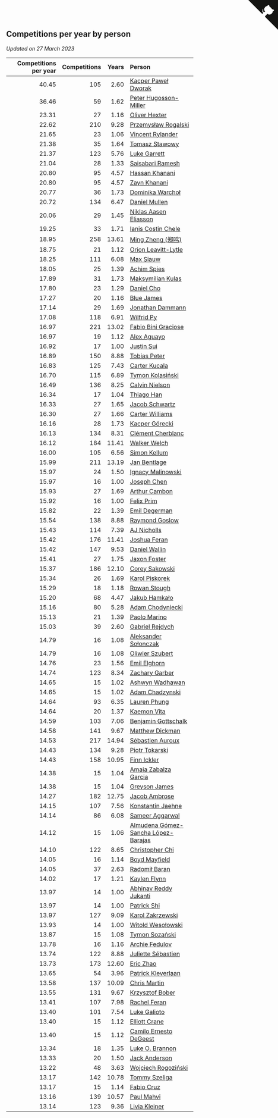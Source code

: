 ## Competitions per year by person

*Updated on 27 March 2023*

| Competitions per year | Competitions | Years | Person |
| ---: | ---: | ---: | :--- |
| 40.45 | 105 | 2.60 | [Kacper Paweł Dworak](https://www.worldcubeassociation.org/persons/2020DWOR01) |
| 36.46 | 59 | 1.62 | [Peter Hugosson-Miller](https://www.worldcubeassociation.org/persons/2021HUGO01) |
| 23.31 | 27 | 1.16 | [Oliver Hexter](https://www.worldcubeassociation.org/persons/2022HEXT01) |
| 22.62 | 210 | 9.28 | [Przemysław Rogalski](https://www.worldcubeassociation.org/persons/2013ROGA02) |
| 21.65 | 23 | 1.06 | [Vincent Rylander](https://www.worldcubeassociation.org/persons/2022RYLA01) |
| 21.38 | 35 | 1.64 | [Tomasz Stawowy](https://www.worldcubeassociation.org/persons/2021STAW01) |
| 21.37 | 123 | 5.76 | [Luke Garrett](https://www.worldcubeassociation.org/persons/2017GARR05) |
| 21.04 | 28 | 1.33 | [Saisabari Ramesh](https://www.worldcubeassociation.org/persons/2021RAME01) |
| 20.80 | 95 | 4.57 | [Hassan Khanani](https://www.worldcubeassociation.org/persons/2018KHAN26) |
| 20.80 | 95 | 4.57 | [Zayn Khanani](https://www.worldcubeassociation.org/persons/2018KHAN28) |
| 20.77 | 36 | 1.73 | [Dominika Warchoł](https://www.worldcubeassociation.org/persons/2021WARC01) |
| 20.72 | 134 | 6.47 | [Daniel Mullen](https://www.worldcubeassociation.org/persons/2016MULL04) |
| 20.06 | 29 | 1.45 | [Niklas Aasen Eliasson](https://www.worldcubeassociation.org/persons/2021ELIA01) |
| 19.25 | 33 | 1.71 | [Ianis Costin Chele](https://www.worldcubeassociation.org/persons/2021CHEL01) |
| 18.95 | 258 | 13.61 | [Ming Zheng (郑鸣)](https://www.worldcubeassociation.org/persons/2009ZHEN11) |
| 18.75 | 21 | 1.12 | [Orion Leavitt-Lytle](https://www.worldcubeassociation.org/persons/2022LEAV01) |
| 18.25 | 111 | 6.08 | [Max Siauw](https://www.worldcubeassociation.org/persons/2017SIAU02) |
| 18.05 | 25 | 1.39 | [Achim Spies](https://www.worldcubeassociation.org/persons/2021SPIE01) |
| 17.89 | 31 | 1.73 | [Maksymilian Kulas](https://www.worldcubeassociation.org/persons/2021KULA02) |
| 17.80 | 23 | 1.29 | [Daniel Cho](https://www.worldcubeassociation.org/persons/2021CHOD01) |
| 17.27 | 20 | 1.16 | [Blue James](https://www.worldcubeassociation.org/persons/2022JAME01) |
| 17.14 | 29 | 1.69 | [Jonathan Dammann](https://www.worldcubeassociation.org/persons/2021DAMM01) |
| 17.08 | 118 | 6.91 | [Wilfrid Py](https://www.worldcubeassociation.org/persons/2016PYWI01) |
| 16.97 | 221 | 13.02 | [Fabio Bini Graciose](https://www.worldcubeassociation.org/persons/2010GRAC02) |
| 16.97 | 19 | 1.12 | [Alex Aguayo](https://www.worldcubeassociation.org/persons/2022AGUA01) |
| 16.92 | 17 | 1.00 | [Justin Sui](https://www.worldcubeassociation.org/persons/2022SUIJ01) |
| 16.89 | 150 | 8.88 | [Tobias Peter](https://www.worldcubeassociation.org/persons/2014PETE03) |
| 16.83 | 125 | 7.43 | [Carter Kucala](https://www.worldcubeassociation.org/persons/2015KUCA01) |
| 16.70 | 115 | 6.89 | [Tymon Kolasiński](https://www.worldcubeassociation.org/persons/2016KOLA02) |
| 16.49 | 136 | 8.25 | [Calvin Nielson](https://www.worldcubeassociation.org/persons/2014NIEL03) |
| 16.34 | 17 | 1.04 | [Thiago Han](https://www.worldcubeassociation.org/persons/2022HANT01) |
| 16.33 | 27 | 1.65 | [Jacob Schwartz](https://www.worldcubeassociation.org/persons/2021SCHW01) |
| 16.30 | 27 | 1.66 | [Carter Williams](https://www.worldcubeassociation.org/persons/2021WILL06) |
| 16.16 | 28 | 1.73 | [Kacper Górecki](https://www.worldcubeassociation.org/persons/2021GORE01) |
| 16.13 | 134 | 8.31 | [Clément Cherblanc](https://www.worldcubeassociation.org/persons/2014CHER05) |
| 16.12 | 184 | 11.41 | [Walker Welch](https://www.worldcubeassociation.org/persons/2011WELC01) |
| 16.00 | 105 | 6.56 | [Simon Kellum](https://www.worldcubeassociation.org/persons/2016KELL12) |
| 15.99 | 211 | 13.19 | [Jan Bentlage](https://www.worldcubeassociation.org/persons/2010BENT01) |
| 15.97 | 24 | 1.50 | [Ignacy Malinowski](https://www.worldcubeassociation.org/persons/2021MALI02) |
| 15.97 | 16 | 1.00 | [Joseph Chen](https://www.worldcubeassociation.org/persons/2022CHEN16) |
| 15.93 | 27 | 1.69 | [Arthur Cambon](https://www.worldcubeassociation.org/persons/2021CAMB01) |
| 15.92 | 16 | 1.00 | [Felix Prim](https://www.worldcubeassociation.org/persons/2022PRIM01) |
| 15.82 | 22 | 1.39 | [Emil Degerman](https://www.worldcubeassociation.org/persons/2021DEGE01) |
| 15.54 | 138 | 8.88 | [Raymond Goslow](https://www.worldcubeassociation.org/persons/2014GOSL01) |
| 15.43 | 114 | 7.39 | [AJ Nicholls](https://www.worldcubeassociation.org/persons/2015NICH04) |
| 15.42 | 176 | 11.41 | [Joshua Feran](https://www.worldcubeassociation.org/persons/2011FERA01) |
| 15.42 | 147 | 9.53 | [Daniel Wallin](https://www.worldcubeassociation.org/persons/2013WALL03) |
| 15.41 | 27 | 1.75 | [Jaxon Foster](https://www.worldcubeassociation.org/persons/2021FOST01) |
| 15.37 | 186 | 12.10 | [Corey Sakowski](https://www.worldcubeassociation.org/persons/2011SAKO01) |
| 15.34 | 26 | 1.69 | [Karol Piskorek](https://www.worldcubeassociation.org/persons/2021PISK01) |
| 15.29 | 18 | 1.18 | [Rowan Stough](https://www.worldcubeassociation.org/persons/2022STOU01) |
| 15.20 | 68 | 4.47 | [Jakub Hamkało](https://www.worldcubeassociation.org/persons/2018HAMK01) |
| 15.16 | 80 | 5.28 | [Adam Chodyniecki](https://www.worldcubeassociation.org/persons/2017CHOD02) |
| 15.13 | 21 | 1.39 | [Paolo Marino](https://www.worldcubeassociation.org/persons/2021MARI04) |
| 15.03 | 39 | 2.60 | [Gabriel Rejdych](https://www.worldcubeassociation.org/persons/2020REJD01) |
| 14.79 | 16 | 1.08 | [Aleksander Sołonczak](https://www.worldcubeassociation.org/persons/2022SOLO01) |
| 14.79 | 16 | 1.08 | [Oliwier Szubert](https://www.worldcubeassociation.org/persons/2022SZUB01) |
| 14.76 | 23 | 1.56 | [Emil Elghorn](https://www.worldcubeassociation.org/persons/2021ELGH01) |
| 14.74 | 123 | 8.34 | [Zachary Garber](https://www.worldcubeassociation.org/persons/2014GARB01) |
| 14.65 | 15 | 1.02 | [Ashwyn Wadhawan](https://www.worldcubeassociation.org/persons/2022WADH02) |
| 14.65 | 15 | 1.02 | [Adam Chadzynski](https://www.worldcubeassociation.org/persons/2022CHAD02) |
| 14.64 | 93 | 6.35 | [Lauren Phung](https://www.worldcubeassociation.org/persons/2016PHUN02) |
| 14.64 | 20 | 1.37 | [Kaemon Vita](https://www.worldcubeassociation.org/persons/2021VITA01) |
| 14.59 | 103 | 7.06 | [Benjamin Gottschalk](https://www.worldcubeassociation.org/persons/2016GOTT01) |
| 14.58 | 141 | 9.67 | [Matthew Dickman](https://www.worldcubeassociation.org/persons/2013DICK01) |
| 14.53 | 217 | 14.94 | [Sébastien Auroux](https://www.worldcubeassociation.org/persons/2008AURO01) |
| 14.43 | 134 | 9.28 | [Piotr Tokarski](https://www.worldcubeassociation.org/persons/2013TOKA01) |
| 14.43 | 158 | 10.95 | [Finn Ickler](https://www.worldcubeassociation.org/persons/2012ICKL01) |
| 14.38 | 15 | 1.04 | [Amaia Zabalza Garcia](https://www.worldcubeassociation.org/persons/2022GARC03) |
| 14.38 | 15 | 1.04 | [Greyson James](https://www.worldcubeassociation.org/persons/2022JAME02) |
| 14.27 | 182 | 12.75 | [Jacob Ambrose](https://www.worldcubeassociation.org/persons/2010AMBR01) |
| 14.15 | 107 | 7.56 | [Konstantin Jaehne](https://www.worldcubeassociation.org/persons/2015JAEH01) |
| 14.14 | 86 | 6.08 | [Sameer Aggarwal](https://www.worldcubeassociation.org/persons/2017AGGA01) |
| 14.12 | 15 | 1.06 | [Almudena Gómez-Sancha López-Barajas](https://www.worldcubeassociation.org/persons/2022GOME03) |
| 14.10 | 122 | 8.65 | [Christopher Chi](https://www.worldcubeassociation.org/persons/2014CHIC01) |
| 14.05 | 16 | 1.14 | [Boyd Mayfield](https://www.worldcubeassociation.org/persons/2022MAYF01) |
| 14.05 | 37 | 2.63 | [Radomił Baran](https://www.worldcubeassociation.org/persons/2020BARA02) |
| 14.02 | 17 | 1.21 | [Kaylen Flynn](https://www.worldcubeassociation.org/persons/2022FLYN01) |
| 13.97 | 14 | 1.00 | [Abhinav Reddy Jukanti](https://www.worldcubeassociation.org/persons/2022JUKA01) |
| 13.97 | 14 | 1.00 | [Patrick Shi](https://www.worldcubeassociation.org/persons/2022SHIP01) |
| 13.97 | 127 | 9.09 | [Karol Zakrzewski](https://www.worldcubeassociation.org/persons/2014ZAKR01) |
| 13.93 | 14 | 1.00 | [Witold Wesołowski](https://www.worldcubeassociation.org/persons/2022WESO01) |
| 13.87 | 15 | 1.08 | [Tymon Sozański](https://www.worldcubeassociation.org/persons/2022SOZA01) |
| 13.78 | 16 | 1.16 | [Archie Fedulov](https://www.worldcubeassociation.org/persons/2022FEDU01) |
| 13.74 | 122 | 8.88 | [Juliette Sébastien](https://www.worldcubeassociation.org/persons/2014SEBA01) |
| 13.73 | 173 | 12.60 | [Eric Zhao](https://www.worldcubeassociation.org/persons/2010ZHAO19) |
| 13.65 | 54 | 3.96 | [Patrick Kleverlaan](https://www.worldcubeassociation.org/persons/2019KLEV01) |
| 13.58 | 137 | 10.09 | [Chris Martin](https://www.worldcubeassociation.org/persons/2013MART03) |
| 13.55 | 131 | 9.67 | [Krzysztof Bober](https://www.worldcubeassociation.org/persons/2013BOBE01) |
| 13.41 | 107 | 7.98 | [Rachel Feran](https://www.worldcubeassociation.org/persons/2015FERA01) |
| 13.40 | 101 | 7.54 | [Luke Galioto](https://www.worldcubeassociation.org/persons/2015GALI02) |
| 13.40 | 15 | 1.12 | [Elliott Crane](https://www.worldcubeassociation.org/persons/2022CRAN01) |
| 13.40 | 15 | 1.12 | [Camilo Ernesto DeGeest](https://www.worldcubeassociation.org/persons/2022DEGE01) |
| 13.34 | 18 | 1.35 | [Luke O. Brannon](https://www.worldcubeassociation.org/persons/2021BRAN02) |
| 13.33 | 20 | 1.50 | [Jack Anderson](https://www.worldcubeassociation.org/persons/2021ANDE05) |
| 13.22 | 48 | 3.63 | [Wojciech Rogoziński](https://www.worldcubeassociation.org/persons/2019ROGO04) |
| 13.17 | 142 | 10.78 | [Tommy Szeliga](https://www.worldcubeassociation.org/persons/2012SZEL01) |
| 13.17 | 15 | 1.14 | [Fabio Cruz](https://www.worldcubeassociation.org/persons/2022CRUZ01) |
| 13.16 | 139 | 10.57 | [Paul Mahvi](https://www.worldcubeassociation.org/persons/2012MAHV01) |
| 13.14 | 123 | 9.36 | [Livia Kleiner](https://www.worldcubeassociation.org/persons/2013KLEI03) |


<a href="https://github.com/jonatanklosko/wca_statistics" class="github-corner" aria-label="View source on Github"><svg width="80" height="80" viewBox="0 0 250 250" style="fill:#151513; color:#fff; position: absolute; top: 0; border: 0; right: 0;" aria-hidden="true"><path d="M0,0 L115,115 L130,115 L142,142 L250,250 L250,0 Z"></path><path d="M128.3,109.0 C113.8,99.7 119.0,89.6 119.0,89.6 C122.0,82.7 120.5,78.6 120.5,78.6 C119.2,72.0 123.4,76.3 123.4,76.3 C127.3,80.9 125.5,87.3 125.5,87.3 C122.9,97.6 130.6,101.9 134.4,103.2" fill="currentColor" style="transform-origin: 130px 106px;" class="octo-arm"></path><path d="M115.0,115.0 C114.9,115.1 118.7,116.5 119.8,115.4 L133.7,101.6 C136.9,99.2 139.9,98.4 142.2,98.6 C133.8,88.0 127.5,74.4 143.8,58.0 C148.5,53.4 154.0,51.2 159.7,51.0 C160.3,49.4 163.2,43.6 171.4,40.1 C171.4,40.1 176.1,42.5 178.8,56.2 C183.1,58.6 187.2,61.8 190.9,65.4 C194.5,69.0 197.7,73.2 200.1,77.6 C213.8,80.2 216.3,84.9 216.3,84.9 C212.7,93.1 206.9,96.0 205.4,96.6 C205.1,102.4 203.0,107.8 198.3,112.5 C181.9,128.9 168.3,122.5 157.7,114.1 C157.9,116.9 156.7,120.9 152.7,124.9 L141.0,136.5 C139.8,137.7 141.6,141.9 141.8,141.8 Z" fill="currentColor" class="octo-body"></path></svg></a><style>.github-corner:hover .octo-arm{animation:octocat-wave 560ms ease-in-out}@keyframes octocat-wave{0%,100%{transform:rotate(0)}20%,60%{transform:rotate(-25deg)}40%,80%{transform:rotate(10deg)}}@media (max-width:500px){.github-corner:hover .octo-arm{animation:none}.github-corner .octo-arm{animation:octocat-wave 560ms ease-in-out}}</style>
